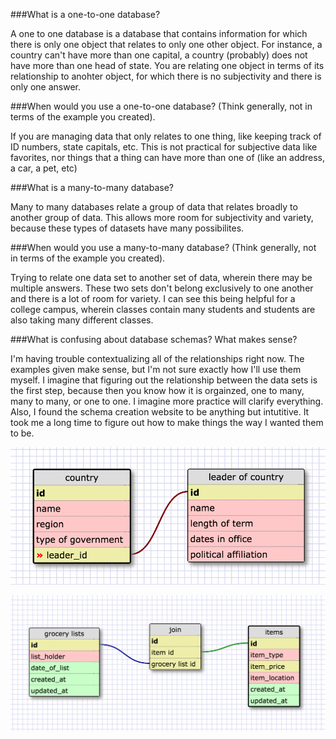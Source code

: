 ###What is a one-to-one database?

A one to one database is a database that contains information for which there is only one object that relates to only one other object. For instance, a country can't have more than one capital, a country (probably) does not have more than one head of state. You are relating one object in terms of its relationship to anohter object, for which there is no subjectivity and there is only one answer.

###When would you use a one-to-one database? (Think generally, not in terms of the example you created).

If you are managing data that only relates to one thing, like keeping track of ID numbers, state capitals, etc. This is not practical for subjective data like favorites, nor things that a thing can have more than one of (like an address, a car, a pet, etc)

###What is a many-to-many database?

Many to many databases relate a group of data that relates broadly to another group of data. This allows more room for subjectivity and variety, because these types of datasets have many possibilites.

###When would you use a many-to-many database? (Think generally, not in terms of the example you created).

Trying to relate one data set to another set of data, wherein there may be multiple answers. These two sets don't belong exclusively to one another and there is a lot of room for variety. I can see this being helpful for a college campus, wherein classes contain many students and students are also taking many different classes.

###What is confusing about database schemas? What makes sense?

I'm having trouble contextualizing all of the relationships right now. The examples given make sense, but I'm not sure exactly how I'll use them myself. I imagine that figuring out the relationship between the data sets is the first step, because then you know how it is orgainzed, one to many, many to many, or one to one. I imagine more practice will clarify everything. Also, I found the schema creation website to be anything but intutitive. It took me a long time to figure out how to make things the way I wanted them to be.


![one-to-one](imgs/one_to_one.png)

![many-to-many](imgs/many_to_many.png)
